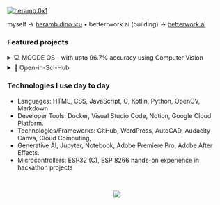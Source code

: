 [![heramb.0x1](https://github.com/Heramb0x1/Heramb0x1/releases/download/resources/Wl-banner.jpg)](https://linktr.ee/heramb0x1)

myself &rarr; [heramb.dino.icu](https://heramb.dino.icu) • betterrwork.ai (building) &rarr; [betterwork.ai](https://dub.sh/betterwork-ai)

### Featured projects

<details>
  <summary>
     💻 MOODE OS -  with upto 96.7% accuracy using Computer Vision      
  </summary>

  <br />
  

  <img align="right" width="40%" src="https://github.com/Heramb0x1/Heramb0x1/releases/download/resources/MOODE-OS.gif" />

  [MOODE OS](https://github.com/Heramb0x1/Heramb0x1/releases/download/resources/MoodE.gif) is designed to analyze the harmonic oscillation of an object using computer vision techniques
  
  **Tech stack**:
  - Firmware
    - Language: Embedded C, python
    - Microcontroller: ESP8266
    - SDKs: Blynk
   
  - Website (soon..)
  
  Website(in dev.): [**heramb**](https://heramb.dino.icu)
  blog: [**MOODE OS**](https://heramb.dino.icu/projects/project1.html)
</details>

<details>
  <summary>📑 Open-in-Sci-Hub</summary>

  <br />


  <img align="right" width="40%" src="https://github.com/Heramb0x1/Heramb0x1/releases/download/resources/glimpse-demo-open-in-sh.gif" />
  
  [Open-in-Sci-Hub](https://dub.sh/open-in-sh/ph) is a browser extension for researchers, students, and knowledge seekers. 
  Access research papers via Sci-Hub instantly with a hotkey or single-click. 
  Simplify your workflow, save time, and focus on what matters—your research!

  **Tech stack**:
  - Language: Modern Js
  - GUI: Tailwind CSS (for the website)
  
  Website: [**web**](https://betterwork-ai.dino.icu)
  launch: [**product hunt**](https://dub.sh/open-in-sh/ph)
  Video: [**Youtube**](https://youtu.be/NjJVSYgGVqk)
</details>



### Technologies I use day to day

- Languages: HTML, CSS, JavaScript, C, Kotlin, Python, OpenCV, Markdown.
- Developer Tools: Docker, Visual Studio Code, Notion, Google Cloud Platform.
- Technologies/Frameworks: GitHub, WordPress, AutoCAD, Audacity Canva, Cloud Computing,
- Generative AI, Jupyter, Notebook, Adobe Premiere Pro, Adobe After Effects.
- Microcontrollers: ESP32 (C), ESP 8266 hands-on experience in hackathon projects

<br>

<p align="center"><img align="center" src="https://profile-counter.glitch.me/{Heramb0x1}/count.svg" /></p> 
<br>
